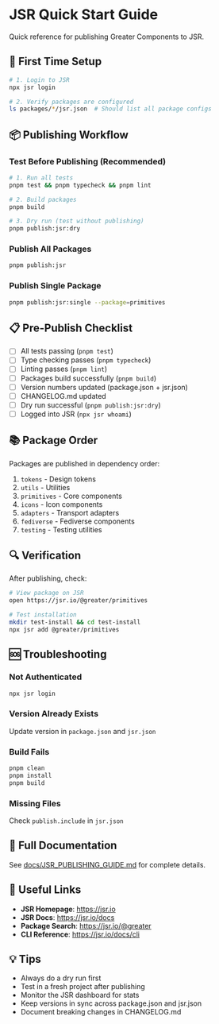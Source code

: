 # JSR Quick Start Guide

Quick reference for publishing Greater Components to JSR.

## 🚀 First Time Setup

```bash
# 1. Login to JSR
npx jsr login

# 2. Verify packages are configured
ls packages/*/jsr.json  # Should list all package configs
```

## 📦 Publishing Workflow

### Test Before Publishing (Recommended)

```bash
# 1. Run all tests
pnpm test && pnpm typecheck && pnpm lint

# 2. Build packages
pnpm build

# 3. Dry run (test without publishing)
pnpm publish:jsr:dry
```

### Publish All Packages

```bash
pnpm publish:jsr
```

### Publish Single Package

```bash
pnpm publish:jsr:single --package=primitives
```

## 📋 Pre-Publish Checklist

- [ ] All tests passing (`pnpm test`)
- [ ] Type checking passes (`pnpm typecheck`)
- [ ] Linting passes (`pnpm lint`)
- [ ] Packages build successfully (`pnpm build`)
- [ ] Version numbers updated (package.json + jsr.json)
- [ ] CHANGELOG.md updated
- [ ] Dry run successful (`pnpm publish:jsr:dry`)
- [ ] Logged into JSR (`npx jsr whoami`)

## 📚 Package Order

Packages are published in dependency order:

1. `tokens` - Design tokens
2. `utils` - Utilities
3. `primitives` - Core components
4. `icons` - Icon components
5. `adapters` - Transport adapters
6. `fediverse` - Fediverse components
7. `testing` - Testing utilities

## 🔍 Verification

After publishing, check:

```bash
# View package on JSR
open https://jsr.io/@greater/primitives

# Test installation
mkdir test-install && cd test-install
npx jsr add @greater/primitives
```

## 🆘 Troubleshooting

### Not Authenticated
```bash
npx jsr login
```

### Version Already Exists
Update version in `package.json` and `jsr.json`

### Build Fails
```bash
pnpm clean
pnpm install
pnpm build
```

### Missing Files
Check `publish.include` in `jsr.json`

## 📖 Full Documentation

See [docs/JSR_PUBLISHING_GUIDE.md](./docs/JSR_PUBLISHING_GUIDE.md) for complete details.

## 🔗 Useful Links

- **JSR Homepage**: https://jsr.io
- **JSR Docs**: https://jsr.io/docs
- **Package Search**: https://jsr.io/@greater
- **CLI Reference**: https://jsr.io/docs/cli

## 💡 Tips

- Always do a dry run first
- Test in a fresh project after publishing
- Monitor the JSR dashboard for stats
- Keep versions in sync across package.json and jsr.json
- Document breaking changes in CHANGELOG.md


